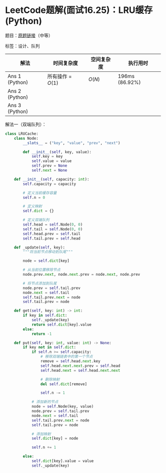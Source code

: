 # LeetCode题解(面试16.25)：LRU缓存(Python)

题目：[原题链接](https://leetcode-cn.com/problems/lru-cache-lcci/)（中等）

标签：设计、队列

| 解法           | 时间复杂度        | 空间复杂度 | 执行用时       |
| -------------- | ----------------- | ---------- | -------------- |
| Ans 1 (Python) | 所有操作 = $O(1)$ | $O(N)$     | 196ms (86.92%) |
| Ans 2 (Python) |                   |            |                |
| Ans 3 (Python) |                   |            |                |

解法一（双端队列）：

```python
class LRUCache:
    class Node:
        __slots__ = ("key", "value", "prev", "next")

        def __init__(self, key, value):
            self.key = key
            self.value = value
            self.prev = None
            self.next = None

    def __init__(self, capacity: int):
        self.capacity = capacity

        # 定义当前缓存容量
        self.n = 0

        # 定义映射
        self.dict = {}

        # 定义双端队列
        self.head = self.Node(0, 0)
        self.tail = self.Node(0, 0)
        self.head.prev = self.tail
        self.tail.prev = self.head

    def _update(self, key):
        """将当前节点移动到队尾"""

        node = self.dict[key]

        # 从当前位置移除节点
        node.prev.next, node.next.prev = node.next, node.prev

        # 将节点添加到队尾
        node.prev = self.tail.prev
        node.next = self.tail
        self.tail.prev.next = node
        self.tail.prev = node

    def get(self, key: int) -> int:
        if key in self.dict:
            self._update(key)
            return self.dict[key].value
        else:
            return -1

    def put(self, key: int, value: int) -> None:
        if key not in self.dict:
            if self.n >= self.capacity:
                # 移除双端链表中的第一个节点
                remove = self.head.next.key
                self.head.next.next.prev = self.head
                self.head.next = self.head.next.next

                # 删除映射
                del self.dict[remove]

                self.n -= 1

            # 添加新的节点
            node = self.Node(key, value)
            node.prev = self.tail.prev
            node.next = self.tail
            self.tail.prev.next = node
            self.tail.prev = node

            # 添加映射
            self.dict[key] = node

            self.n += 1

        else:
            self.dict[key].value = value
            self._update(key)
```